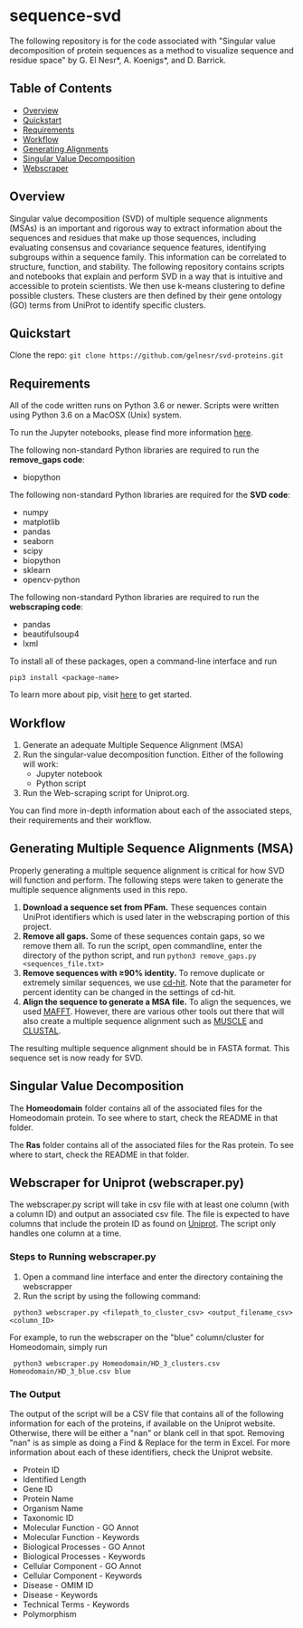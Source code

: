 # sequence-svd

The following repository is for the code associated with "Singular value decomposition of protein sequences as a method to visualize sequence and residue space" by G. El Nesr*, A. Koenigs*, and D. Barrick.

## Table of Contents

* [Overview](#overview)
* [Quickstart](#quickstart)
* [Requirements](#requirements)
* [Workflow](#workflow)
* [Generating Alignments](#alignments)
* [Singular Value Decomposition](#svd)
* [Webscraper](#webscraper)


<a name="overview"/>

## Overview

Singular value decomposition (SVD) of multiple sequence alignments (MSAs) is an important and rigorous way to extract information about the sequences and residues that make up those sequences, including evaluating consensus and covariance sequence features, identifying subgroups within a sequence family.  This information can be correlated to structure, function, and stability. The following repository contains scripts and notebooks that explain and perform SVD in a way that is intuitive and accessible to protein scientists. We then use k-means clustering to define possible clusters. These clusters are then defined by their gene ontology (GO) terms from UniProt to identify specific clusters.

<a name="quickstart"/>

## Quickstart

Clone the repo: ```git clone https://github.com/gelnesr/svd-proteins.git```

<a name="requirements"/>

## Requirements

All of the code written runs on Python 3.6 or newer. Scripts were written using Python 3.6 on a MacOSX (Unix) system. 

To run the Jupyter notebooks, please find more information <a href='https://jupyter.org'>here</a>.


The following non-standard Python libraries are required to run the **remove_gaps code**:
* biopython

The following non-standard Python libraries are required for the **SVD code**:
* numpy
* matplotlib
* pandas
* seaborn
* scipy
* biopython
* sklearn
* opencv-python

The following non-standard Python libraries are required to run the **webscraping code**:
* pandas
* beautifulsoup4
* lxml

To install all of these packages, open a command-line interface and run 

```pip3 install <package-name>``` 

To learn more about pip, visit <a href='https://pip.pypa.io/en/stable/installation/'>here</a> to get started.

<a name = "workflow"/>

## Workflow

1. Generate an adequate Multiple Sequence Alignment (MSA)
2. Run the singular-value decomposition function. Either of the following will work:
    * Jupyter notebook 
    * Python script 
3. Run the Web-scraping script for Uniprot.org.

You can find more in-depth information about each of the associated steps, their requirements and their workflow. 

<a name = "alignments"/>

## Generating Multiple Sequence Alignments (MSA)

Properly generating a multiple sequence alignment is critical for how SVD will function and perform. The following steps were taken to generate the multiple sequence alignments used in this repo.

1. **Download a sequence set from PFam.** These sequences contain UniProt identifiers which is used later in the webscraping portion of this project.
2. **Remove all gaps.** Some of these sequences contain gaps, so we remove them all. To run the script, open commandline, enter the directory of the python script, and run 
   ```python3 remove_gaps.py <sequences_file.txt>```
4. **Remove sequences with ≥90% identity.** To remove duplicate or extremely similar sequences, we use <a href="http://weizhong-lab.ucsd.edu/cdhit_suite/cgi-bin/index.cgi">cd-hit</a>. Note that the parameter for percent identity can be changed in the settings of cd-hit. 
5. **Align the sequence to generate a MSA file.** To align the sequences, we used <a href="https://mafft.cbrc.jp/alignment/software/">MAFFT</a>. However, there are various other tools out there that will also create a multiple sequence alignment such as <a href="http://www.drive5.com/muscle/">MUSCLE</a> and <a href="http://www.clustal.org/clustal2/">CLUSTAL</a>.

The resulting multiple sequence alignment should be in FASTA format. This sequence set is now ready for SVD.

<a name = "svd"/>

## Singular Value Decomposition 

The **Homeodomain** folder contains all of the associated files for the Homeodomain protein. To see where to start, check the README in that folder.

The **Ras** folder contains all of the associated files for the Ras protein. To see where to start, check the README in that folder.

<a name = "webscraper"/>

## Webscraper for Uniprot (webscraper.py)

The webscraper.py script will take in csv file with at least one column (with a column ID) and output an associated csv file. The file is expected to have columns that include the protein ID as found on <a href= "https://www.uniprot.org">Uniprot</a>. The script only handles one column at a time. 

### Steps to Running webscraper.py

1. Open a command line interface and enter the directory containing the webscrapper
2. Run the script by using the following command:

``` python3 webscraper.py <filepath_to_cluster_csv> <output_filename_csv> <column_ID>```

  For example, to run the webscraper on the "blue" column/cluster for Homeodomain, simply run 
  
``` python3 webscraper.py Homeodomain/HD_3_clusters.csv Homeodomain/HD_3_blue.csv blue```

### The Output

The output of the script will be a CSV file that contains all of the following information for each of the proteins, if available on the Uniprot website. Otherwise, there will be either a "nan" or blank cell in that spot. Removing "nan" is as simple as doing a Find & Replace for the term in Excel. For more information about each of these identifiers, check the Uniprot website.

* Protein ID
* Identified Length
* Gene ID
* Protein Name
* Organism Name
* Taxonomic ID
* Molecular Function - GO Annot
* Molecular Function - Keywords
* Biological Processes - GO Annot
* Biological Processes - Keywords
* Cellular Component - GO Annot
* Cellular Component - Keywords
* Disease - OMIM ID
* Disease - Keywords
* Technical Terms - Keywords
* Polymorphism
